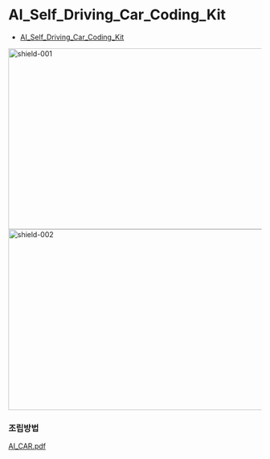 # AI_Self_Driving_Car_Coding_Kit 
- [AI_Self_Driving_Car_Coding_Kit](https://www.kocolabs.co.kr/product/detail.html?product_no=125&cate_no=64&display_group=1)

<img width="583" height="360" alt="shield-001" src="https://github.com/user-attachments/assets/ec8ca6b1-5ed6-4811-b3d9-e735e3ddb7fd" />
<br>

<img width="583" height="360" alt="shield-002" src="https://github.com/user-attachments/assets/aeb50cd4-19d2-4e73-aff3-e73598c6cc8e" />
<br>

### 조립방법
[AI_CAR.pdf](https://github.com/user-attachments/files/22317684/AI_CAR.pdf)
